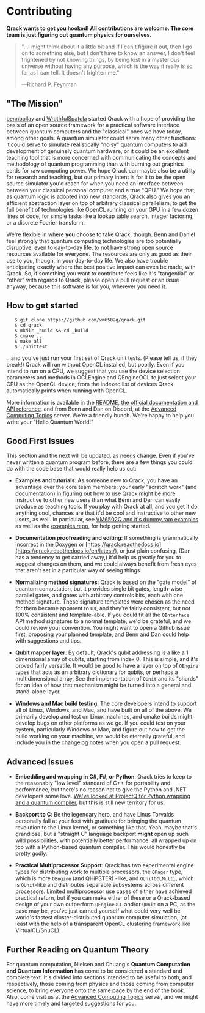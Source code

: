 # Contributing

**Qrack wants to get you hooked! All contributions are welcome. The core team is just figuring out quantum physics for ourselves.**

> "...I might think about it a little bit and if I can't figure it out, then I go on to something else, but I don't have to know an answer, I don't feel frightened by not knowing things, by being lost in a mysterious universe without having any purpose, which is the way it really is so far as I can tell. It doesn't frighten me."
>
> —Richard P. Feynman

## "The Mission"

[bennbollay](https://github.com/bennbollay) and [WrathfulSpatula](https://github.com/WrathfulSpatula) started Qrack with a hope of providing the basis of an open source framework for a practical software interface between quantum computers and the "classical" ones we have today, among other goals. A quantum simulator could serve many other functions: it could serve to simulate realistically "noisy" quantum computers to aid development of genuinely quantum hardware, or it could be an excellent teaching tool that is more concerned with communicating the concepts and methodology of quantum programming than with burning out graphics cards for raw computing power. We hope Qrack can maybe also be a utility for research and teaching, but our primary intent is for it to be the open source simulator you'd reach for when you need an interface between between your classical personal computer and a true "QPU." We hope that, as quantum logic is adopted into new standards, Qrack also gives you an efficient abstraction layer on top of arbitrary classical parallelism, to get the full benefit of technologies like OpenCL running on your GPU in a few dozen lines of code, for simple tasks like a lookup table search, integer factoring, or a discrete Fourier transform.

We're flexible in where **you** choose to take Qrack, though. Benn and Daniel feel strongly that quantum computing technologies are too potentially disruptive, even to day-to-day life, to not have strong open source resources available for everyone. The resources are only as good as their use to you, though, in your day-to-day life. We also have trouble anticipating exactly where the best positive impact can even be made, with Qrack. So, if something you want to contribute feels like it's "tangential" or "other" with regards to Qrack, please open a pull request or an issue anyway, because this software is for you, wherever you need it.

## How to get started

```
   $ git clone https://github.com/vm6502q/qrack.git
   $ cd qrack
   $ mkdir _build && cd _build
   $ cmake ..
   $ make all
   $ ./unittest
```

...and you've just run your first set of Qrack unit tests. (Please tell us, if they break!) Qrack will run without OpenCL installed, but poorly. Even if you intend to run on a CPU, we suggest that you use the device selection parameters and methods in OCLEngine and QEngineOCL to just select your CPU as the OpenCL device, from the indexed list of devices Qrack automatically prints when running with OpenCL.

More information is available in the [README](https://github.com/vm6502q/qrack/blob/master/README.md), [the official documentation and API reference](https://qrack.readthedocs.io/en/latest/), and from Benn and Dan on Discord, at the [Advanced Computing Topics](https://discordapp.com/invite/Gj3CHDy) server. We're a friendly bunch. We're happy to help you write your "Hello Quantum World!"

## Good First Issues

This section and the next will be updated, as needs change. Even if you've never written a quantum program before, there are a few things you could do with the code base that would really help us out:

- **Examples and tutorials**: As someone new to Qrack, you have an advantage over the core team members: your early "scratch work" (and documentation) in figuring out how to use Qrack might be more instructive to other new users than what Benn and Dan can easily produce as teaching tools. If you play with Qrack at all, and you get it do anything cool, chances are that it'd be cool and instructive to other new users, as well. In particular, see [VM6502Q and it's dummy.ram examples](https://github.com/vm6502q/vm6502q/blob/master/dummy.ram) as well as the [examples repo](https://github.com/vm6502q/examples), for help getting started.

- **Documentation proofreading and editing**: If something is grammatically incorrect in the Doxygen or [https://qrack.readthedocs.io](https://qrack.readthedocs.io/en/latest/), or just plain confusing, (Dan has a tendency to get carried away,) it'd help us greatly for you to suggest changes on them, and we could always benefit from fresh eyes that aren't set in a particular way of seeing things.

- **Normalizing method signatures**: Qrack is based on the "gate model" of quantum computation, but it provides single bit gates, length-wise parallel gates, and gates with arbitrary controls bits, each with one method signature. These signature templates were chosen as the need for them became apparent to us, and they're fairly consistent, but not 100% consistent and template-able. If you could fit all the `QInterface` API method signatures to a normal template, we'd be grateful, and we could review your convention. You might want to open a Github issue first, proposing your planned template, and Benn and Dan could help with suggestions and tips.

- **Qubit mapper layer**: By default, Qrack's qubit addressing is a like a 1 dimensional array of qubits, starting from index 0. This is simple, and it's proved fairly versatile. It would be good to have a layer on top of `QEngine` types that acts as an arbitrary dictionary for qubits, or perhaps a multidimensional array. See the implementation of `QUnit` and its "shards" for an idea of how that mechanism might be turned into a general and stand-alone layer.

- **Windows and Mac build testing**: The core developers intend to support all of Linux, Windows, and Mac, and have built on all of the above. We primarily develop and test on Linux machines, and cmake builds might develop bugs on other platforms as we go. If you could test on your system, particularly Windows or Mac, and figure out how to get the build working on your machine, we would be eternally grateful, and include you in the changelog notes when you open a pull request.

## Advanced Issues

- **Embedding and wrapping in C#, F#, or Python**: Qrack tries to keep to the reasonably "low level" standard of C++ for portability and performance, but there's no reason not to give the Python and .NET developers some love. [We've looked at ProjectQ for Python wrapping and a quantum compiler](https://github.com/WrathfulSpatula/ProjectQ/tree/qrack_simulator), but this is still new territory for us.

- **Backport to C**: Be the legendary hero, and have Linus Torvalds personally fall at your feet with gratitude for bringing the quantum revolution to the Linux kernel, or something like that. Yeah, maybe that's grandiose, but a "straight C" language backport **might** open up such wild possibilities, with potentially better performance, all wrapped up on top with a Python-based quantum compiler. This would honestly be pretty godly.

- **Practical Multiprocessor Support**: Qrack has two experimental engine types for distributing work to multiple processors, the `QPager` type, which is more `QEngine` (and QHiPSTER) -like, and `QUnitOCLMulti`, which is `QUnit`-like and distributes separable subsystems across different processors. Limited multiprocessor use cases of either have achieved practical return, but if you can make either of these or a Qrack-based design of your own outperform `QEngineOCL` and/or `QUnit` on a PC, as the case may be, you've just earned yourself what could very well be world's fastest cluster-distributed quantum computer simulation, (at least with the help of a transparent OpenCL clustering framework like VirtualCL/SnuCL).

## Further Reading on Quantum Theory

For quantum computation, Nielsen and Chuang's **Quantum Computation and Quantum Information** has come to be considered a standard and complete text. It's divided into sections intended to be useful to both, and respectively, those coming from physics and those coming from computer science, to bring everyone onto the same page by the end of the book. Also, come visit us at the [Advanced Computing Topics](https://discordapp.com/invite/Gj3CHDy) server, and we might have more timely and targeted suggestions for you.
